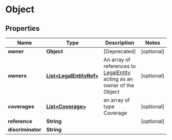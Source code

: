 # Object

## Properties
Name | Type | Description | Notes
------------ | ------------- | ------------- | -------------
**owner** | **Object** | [Deprecated] |  [optional]
**owners** | [**List&lt;LegalEntityRef&gt;**](LegalEntityRef.md) | An array of references to [LegalEntity](#LegalEntity) acting as an owner of the Object |  [optional]
**coverages** | [**List&lt;Coverage&gt;**](Coverage.md) | an array of type Coverage |  [optional]
**reference** | **String** |  |  [optional]
**discriminator** | **String** |  | 
